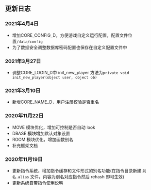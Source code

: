 ## 更新日志

### 2021年4月4日

* 增加CORE_CONFIG_D，方便游戏自定义运行配置，配置文件位置`/data/config`
* 为了数据安全调整数据库密码配置也保存在自定义配置文件中

### 2021年3月27日

* 调整CORE_LOGIN_D中 init_new_player 方法为`private void init_new_player(object user, object ob)`

### 2021年3月10日

* 新增CORE_NAME_D，用户注册校验是否重名

### 2020年11月22日

* MOVE 模块优化，增加可控制是否自动 look
* DBASE 模块增加默认对象设置
* ROOM 模块优化，增加函数别名
* 补充框架文档

### 2020年11月19日

* 更新指令系统，增加指令缓存和文件形式的别名功能(在指令目录新建 `别名.alias` 文件，内容为别名对应指令然后 rehash 即可生效)
* 更新系统自带指令使用说明
